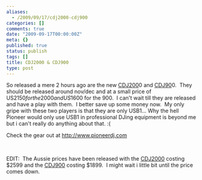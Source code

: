 ```yaml
---
aliases:
  - /2009/09/17/cdj2000-cdj900
categories: []
comments: true
date: "2009-09-17T00:00:00Z"
meta: {}
published: true
status: publish
tags: []
title: CDJ2000 & CDJ900
type: post
---
```

So released a mere 2 hours ago are the new
[CDJ200](http://www.storedj.com.au/products/product.php?id=2735)0 and
[CDJ90](http://www.storedj.com.au/products/product.php?id=2736)0.  They should be released around nov/dec and at a small price of US$2150 for the 2000 and US$1600 for the 900.  I can't wait till they are released and have a play with them.  I better save up some money now.  My only gripe with these two players is that they are only USB1... Why the hell Pioneer would only use USB1 in professional DJing equipment is beyond me but i can't really do anything about that. :(

Check the gear out at http://www.pioneerdj.com

 

EDIT:  The Aussie prices have been released with the
[CDJ2000](http://www.storedj.com.au/products/product.php?id=2735) costing $2599 and the
[CDJ900](http://www.storedj.com.au/products/product.php?id=2736) costing $1899.  I might wait i little bit until the price comes down.
